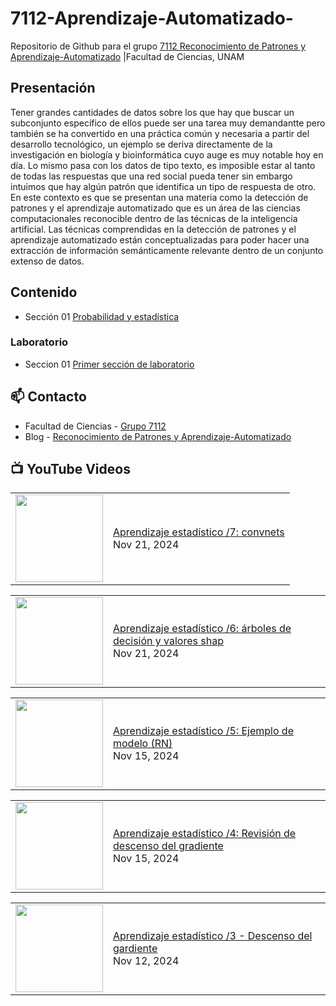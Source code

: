 # 7112-Aprendizaje-Automatizado-
Repositorio de Github para el grupo   [7112 Reconocimiento de Patrones y Aprendizaje-Automatizado](https://www.fciencias.unam.mx/docencia/horarios/presentacion/347481) |Facultad de Ciencias, UNAM

## Presentación
Tener grandes cantidades de datos sobre los que hay que buscar un subconjunto específico de ellos puede ser una tarea muy demandantte pero también se ha convertido en una práctica común y necesaria a partir del desarrollo tecnológico, un ejemplo se deriva directamente de la investigación en biología y bioinformática cuyo auge es muy notable hoy en día. Lo mismo pasa con los datos de tipo texto, es imposible estar al tanto de todas las respuestas que una red social pueda tener sin embargo intuimos que hay algún patrón que identifica un tipo de respuesta de otro. En este contexto es que se presentan una materia como la detección de patrones y el aprendizaje automatizado que es un área de las ciencias computacionales reconocible dentro de las técnicas de la inteligencia artificial. Las técnicas comprendidas en la detección de patrones y el aprendizaje automatizado están conceptualizadas para poder hacer una extracción de información semánticamente relevante dentro de un conjunto extenso de datos.

## Contenido
- Sección 01  [Probabilidad y estadística](https://github.com/7122-Aprendizaje-Automatizado/7112-Aprendizaje-Automatizado-/tree/main/Secci%C3%B3n%2001%20Probabilidad%20y%20Estadistica)

### Laboratorio
- Seccion 01  [Primer sección de laboratorio](https://github.com/7122-Aprendizaje-Automatizado/7112-Aprendizaje-Automatizado-/tree/main/Secci%C3%B3n01-Laboratorio)


## 📫 Contacto
- Facultad de Ciencias - [Grupo 7112](https://www.fciencias.unam.mx/docencia/horarios/presentacion/347481)
- Blog - [Reconocimiento de Patrones y Aprendizaje-Automatizado](https://sites.google.com/view/patronesciencias/inicio)

##  📺 	YouTube Videos
<!-- BLOG-POST-LIST:START --><table><tr><td><a href="https://www.youtube.com/watch?v=2fmrucDRvrU"><img width="140px" src="https://i.ytimg.com/vi/2fmrucDRvrU/mqdefault.jpg"></a></td>
<td><a href="https://www.youtube.com/watch?v=2fmrucDRvrU">Aprendizaje estadístico /7: convnets</a><br/>Nov 21, 2024</td></tr></table>
<table><tr><td><a href="https://www.youtube.com/watch?v=BdBIDRLN1_c"><img width="140px" src="https://i.ytimg.com/vi/BdBIDRLN1_c/mqdefault.jpg"></a></td>
<td><a href="https://www.youtube.com/watch?v=BdBIDRLN1_c">Aprendizaje estadístico /6: árboles de decisión y valores shap</a><br/>Nov 21, 2024</td></tr></table>
<table><tr><td><a href="https://www.youtube.com/watch?v=o8EN-sWe8pk"><img width="140px" src="https://i.ytimg.com/vi/o8EN-sWe8pk/mqdefault.jpg"></a></td>
<td><a href="https://www.youtube.com/watch?v=o8EN-sWe8pk">Aprendizaje estadístico /5: Ejemplo de modelo &lpar;RN&rpar;</a><br/>Nov 15, 2024</td></tr></table>
<table><tr><td><a href="https://www.youtube.com/watch?v=83ljQPuTcz8"><img width="140px" src="https://i.ytimg.com/vi/83ljQPuTcz8/mqdefault.jpg"></a></td>
<td><a href="https://www.youtube.com/watch?v=83ljQPuTcz8">Aprendizaje estadístico /4: Revisión de descenso del gradiente</a><br/>Nov 15, 2024</td></tr></table>
<table><tr><td><a href="https://www.youtube.com/watch?v=1slZIIQfQ54"><img width="140px" src="https://i.ytimg.com/vi/1slZIIQfQ54/mqdefault.jpg"></a></td>
<td><a href="https://www.youtube.com/watch?v=1slZIIQfQ54">Aprendizaje estadístico /3 - Descenso del gardiente</a><br/>Nov 12, 2024</td></tr></table>
<!-- BLOG-POST-LIST:END -->
